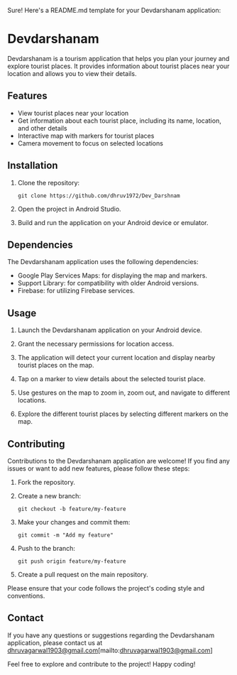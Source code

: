 Sure! Here's a README.md template for your Devdarshanam application:

# Devdarshanam

Devdarshanam is a tourism application that helps you plan your journey and explore tourist places. It provides information about tourist places near your location and allows you to view their details.

## Features

- View tourist places near your location
- Get information about each tourist place, including its name, location, and other details
- Interactive map with markers for tourist places
- Camera movement to focus on selected locations

## Installation

1. Clone the repository:

   ```
   git clone https://github.com/dhruv1972/Dev_Darshnam
   ```

2. Open the project in Android Studio.

3. Build and run the application on your Android device or emulator.

## Dependencies

The Devdarshanam application uses the following dependencies:

- Google Play Services Maps: for displaying the map and markers.
- Support Library: for compatibility with older Android versions.
- Firebase: for utilizing Firebase services.

## Usage

1. Launch the Devdarshanam application on your Android device.

2. Grant the necessary permissions for location access.

3. The application will detect your current location and display nearby tourist places on the map.

4. Tap on a marker to view details about the selected tourist place.

5. Use gestures on the map to zoom in, zoom out, and navigate to different locations.

6. Explore the different tourist places by selecting different markers on the map.

## Contributing

Contributions to the Devdarshanam application are welcome! If you find any issues or want to add new features, please follow these steps:

1. Fork the repository.

2. Create a new branch:

   ```
   git checkout -b feature/my-feature
   ```

3. Make your changes and commit them:

   ```
   git commit -m "Add my feature"
   ```

4. Push to the branch:

   ```
   git push origin feature/my-feature
   ```

5. Create a pull request on the main repository.

Please ensure that your code follows the project's coding style and conventions.


## Contact

If you have any questions or suggestions regarding the Devdarshanam application, please contact us at dhruvagarwal1903@gmail.com[mailto:dhruvagarwal1903@gmail.com]

Feel free to explore and contribute to the project! Happy coding!
